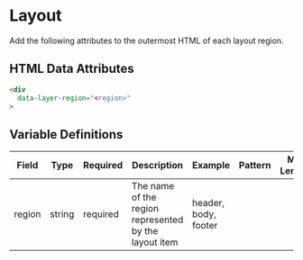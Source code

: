 # Layout

Add the following attributes to the outermost HTML of each layout region.

## HTML Data Attributes

```html
<div
  data-layer-region="<region>"
>
```

## Variable Definitions

|Field|Type|Required|Description|Example|Pattern|Min Length|Max Length|Minimum|Maximum|Multiple Of|
| --- | --- | --- | --- | --- | --- | --- | --- | --- | --- | --- |
|region|string|required|The name of the region represented by the layout item|header, body, footer|